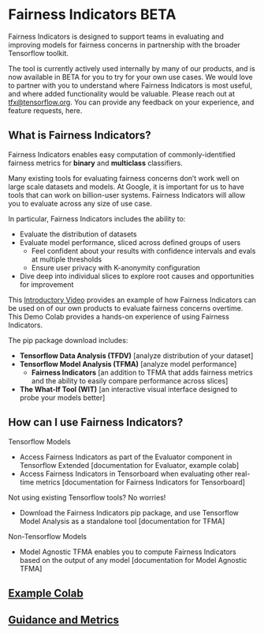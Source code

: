 # Fairness Indicators BETA 
Fairness Indicators is designed to support teams in evaluating and improving models for fairness concerns in partnership with the broader Tensorflow toolkit.  

The tool is currently actively used internally by many of our products, and is now available in BETA for you to try for your own use cases. We would love to partner with you to understand where Fairness Indicators is most useful, and where added functionality would be valuable. Please reach out at tfx@tensorflow.org. You can provide any feedback on your experience, and feature requests, here. 

## What is Fairness Indicators? 
Fairness Indicators enables easy computation of commonly-identified fairness metrics for **binary** and **multiclass** classifiers. 

Many existing tools for evaluating fairness concerns don’t work well on large scale datasets and models. At Google, it is important for us to have tools that can work on billion-user systems. Fairness Indicators will allow you to evaluate across any size of use case. 

In particular, Fairness Indicators includes the ability to:
* Evaluate the distribution of datasets
* Evaluate model performance, sliced across defined groups of users 
  * Feel confident about your results with confidence intervals and evals at multiple thresholds 
  * Ensure user privacy with K-anonymity configuration
* Dive deep into individual slices to explore root causes and opportunities for improvement

This [Introductory Video](https://www.youtube.com/watch?v=pHT-ImFXPQo) provides an example of how Fairness Indicators can be used on of our own products to evaluate fairness concerns overtime. This Demo Colab provides a hands-on experience of using Fairness Indicators.

The pip package download includes: 
* **Tensorflow Data Analysis (TFDV)** \[analyze distribution of your dataset] 
* **Tensorflow Model Analysis (TFMA)** \[analyze model performance] 
  * **Fairness Indicators** \[an addition to TFMA that adds fairness metrics and the ability to easily compare performance across slices]  
* **The What-If Tool (WIT)** \[an interactive visual interface designed to probe your models better]

## How can I use Fairness Indicators?
Tensorflow Models
* Access Fairness Indicators as part of the Evaluator component in Tensorflow Extended \[documentation for Evaluator, example colab]
* Access Fairness Indicators in Tensorboard when evaluating other real-time metrics \[documentation for Fairness Indicators for Tensorboard]

Not using existing Tensorflow tools? No worries!
* Download the Fairness Indicators pip package, and use Tensorflow Model Analysis as a standalone tool [documentation for TFMA] 

Non-Tensorflow Models
* Model Agnostic TFMA enables you to compute Fairness Indicators based on the output of any model \[documentation for Model Agnostic TFMA]

## [Example Colab](https://github.com/tensorflow/fairness-indicators/blob/master/demo/Fairness_Indicators_Example_Colab.ipynb)

## [Guidance and Metrics](https://docs.google.com/document/d/1GbsRvRdNqcemrQuQC9_5LGs5TqbUZJHdDL52T3C9-Ek/edit?ts=5db72d6b#heading=h.olp5n6c0y9vi)
